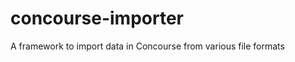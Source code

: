 concourse-importer
==================

A framework to import data in Concourse from various file formats
